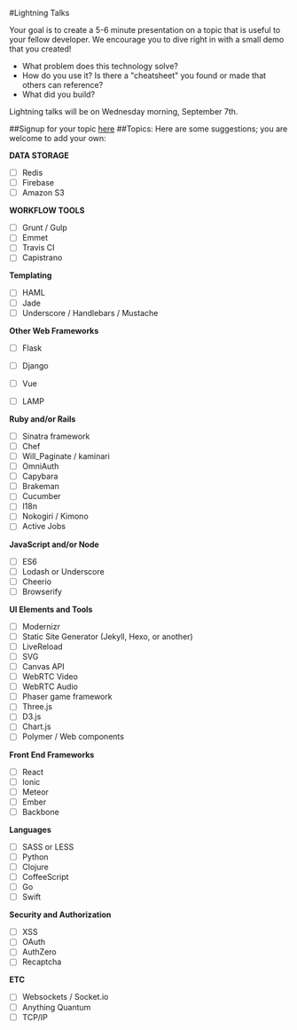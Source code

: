 #Lightning Talks

Your goal is to create a 5-6 minute presentation on a topic that is useful to your fellow developer. We encourage you to dive right in with a small demo that you created! 

- What problem does this technology solve?
- How do you use it? Is there a "cheatsheet" you found or made that others can reference?
- What did you build?

Lightning talks will be on Wednesday morning, September 7th.

##Signup for your topic [here](https://docs.google.com/spreadsheets/d/1m7enGx2hWZEcfkMdfiAIeDqwwxdkb9yGNqErCXYnzpQ/edit#gid=192960137)
##Topics:
Here are some suggestions; you are welcome to add your own:

**DATA STORAGE**

- [ ] Redis
- [ ] Firebase
- [ ] Amazon S3

**WORKFLOW TOOLS**

- [ ] Grunt / Gulp
- [ ] Emmet
- [ ] Travis CI
- [ ] Capistrano

**Templating**

- [ ] HAML
- [ ] Jade
- [ ] Underscore / Handlebars / Mustache

**Other Web Frameworks**

- [ ] Flask
- [ ] Django
- [ ] Vue
- [ ] LAMP


**Ruby and/or Rails**

- [ ] Sinatra framework
- [ ] Chef
- [ ] Will_Paginate / kaminari
- [ ] OmniAuth
- [ ] Capybara
- [ ] Brakeman
- [ ] Cucumber
- [ ] I18n
- [ ] Nokogiri / Kimono
- [ ] Active Jobs

**JavaScript and/or Node**

- [ ] ES6
- [ ] Lodash or Underscore
- [ ] Cheerio
- [ ] Browserify

**UI Elements and Tools**

- [ ] Modernizr
- [ ] Static Site Generator (Jekyll, Hexo, or another)
- [ ] LiveReload
- [ ] SVG
- [ ] Canvas API
- [ ] WebRTC Video
- [ ] WebRTC Audio
- [ ] Phaser game framework
- [ ] Three.js
- [ ] D3.js
- [ ] Chart.js
- [ ] Polymer / Web components

**Front End Frameworks**

- [ ] React
- [ ] Ionic
- [ ] Meteor
- [ ] Ember
- [ ] Backbone

**Languages**

- [ ] SASS or LESS
- [ ] Python
- [ ] Clojure
- [ ] CoffeeScript
- [ ] Go
- [ ] Swift

**Security and Authorization**

- [ ] XSS
- [ ] OAuth
- [ ] AuthZero
- [ ] Recaptcha

**ETC**

- [ ] Websockets / Socket.io
- [ ] Anything Quantum 
- [ ] TCP/IP
